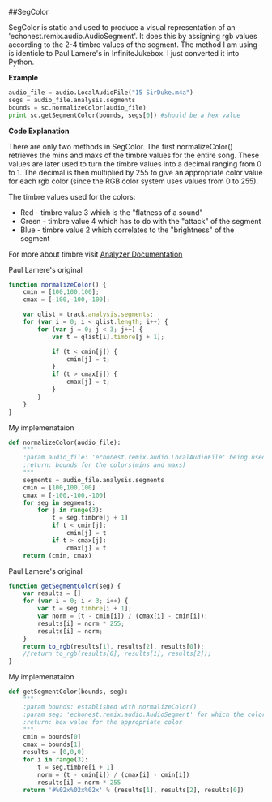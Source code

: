 ##SegColor

SegColor is static and used to produce a visual representation of an 'echonest.remix.audio.AudioSegment'. It does this by assigning rgb values according to the 2-4 timbre values of the segment. The method I am using is identicle to Paul Lamere's in InfiniteJukebox. I just converted it into Python. 

**Example**

```python
audio_file = audio.LocalAudioFile("15 SirDuke.m4a")
segs = audio_file.analysis.segments
bounds = sc.normalizeColor(audio_file)
print sc.getSegmentColor(bounds, segs[0]) #should be a hex value
```

**Code Explanation**

There are only two methods in SegColor. The first normalizeColor() retrieves the mins and maxs of the timbre values for the entire song. These values are later used to turn the timbre values into a decimal ranging from 0 to 1. The decimal is then multiplied by 255 to give an appropriate color value for each rgb color (since the RGB color system uses values from 0 to 255).

The timbre values used for the colors:
* Red - timbre value 3 which is the "flatness of a sound" 
* Green - timbre value 4 which has to do with the "attack" of the segment
* Blue - timbre value 2 which correlates to the "brightness" of the segment

For more about timbre visit [Analyzer Documentation]

Paul Lamere's original

```javascript
function normalizeColor() {
    cmin = [100,100,100];
    cmax = [-100,-100,-100];

    var qlist = track.analysis.segments;
    for (var i = 0; i < qlist.length; i++) {
        for (var j = 0; j < 3; j++) {
            var t = qlist[i].timbre[j + 1];

            if (t < cmin[j]) {
                cmin[j] = t;
            }
            if (t > cmax[j]) {
                cmax[j] = t;
            }
        }
    }
}
```

My implemenataion

```python
def normalizeColor(audio_file):
    """
    :param audio_file: 'echonest.remix.audio.LocalAudioFile' being used
    :return: bounds for the colors(mins and maxs)
    """
    segments = audio_file.analysis.segments
    cmin = [100,100,100]
    cmax = [-100,-100,-100]
    for seg in segments:
        for j in range(3):
            t = seg.timbre[j + 1]
            if t < cmin[j]:
                cmin[j] = t
            if t > cmax[j]:
                cmax[j] = t
    return (cmin, cmax)
```

Paul Lamere's original

```javascript
function getSegmentColor(seg) {
    var results = []
    for (var i = 0; i < 3; i++) {
        var t = seg.timbre[i + 1];
        var norm = (t - cmin[i]) / (cmax[i] - cmin[i]);
        results[i] = norm * 255;
        results[i] = norm;
    }
    return to_rgb(results[1], results[2], results[0]);
    //return to_rgb(results[0], results[1], results[2]);
}
```

My implemenataion

```python
def getSegmentColor(bounds, seg):
    """
    :param bounds: established with normalizeColor()
    :param seg: 'echonest.remix.audio.AudioSegment' for which the color is being requested
    :return: hex value for the appropriate color
    """
    cmin = bounds[0]
    cmax = bounds[1]
    results = [0,0,0]
    for i in range(3):
        t = seg.timbre[i + 1]
        norm = (t - cmin[i]) / (cmax[i] - cmin[i])
        results[i] = norm * 255
    return '#%02x%02x%02x' % (results[1], results[2], results[0])
```

[Analyzer Documentation]: http://developer.echonest.com/docs/v4/_static/AnalyzeDocumentation.pdf
